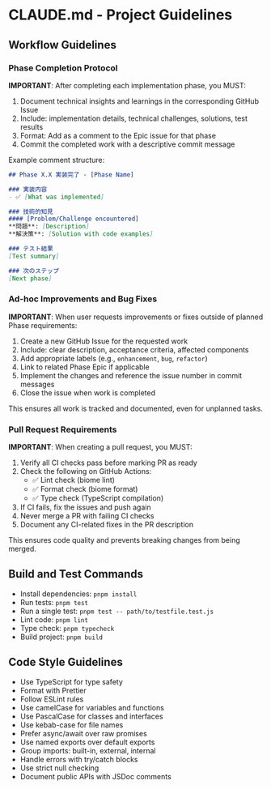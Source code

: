 # CLAUDE.md - Project Guidelines

## Workflow Guidelines

### Phase Completion Protocol
**IMPORTANT**: After completing each implementation phase, you MUST:
1. Document technical insights and learnings in the corresponding GitHub Issue
2. Include: implementation details, technical challenges, solutions, test results
3. Format: Add as a comment to the Epic issue for that phase
4. Commit the completed work with a descriptive commit message

Example comment structure:
```markdown
## Phase X.X 実装完了 - [Phase Name]

### 実装内容
- ✅ [What was implemented]

### 技術的知見
#### [Problem/Challenge encountered]
**問題**: [Description]
**解決策**: [Solution with code examples]

### テスト結果
[Test summary]

### 次のステップ
[Next phase]
```

### Ad-hoc Improvements and Bug Fixes
**IMPORTANT**: When user requests improvements or fixes outside of planned Phase requirements:
1. Create a new GitHub Issue for the requested work
2. Include: clear description, acceptance criteria, affected components
3. Add appropriate labels (e.g., `enhancement`, `bug`, `refactor`)
4. Link to related Phase Epic if applicable
5. Implement the changes and reference the issue number in commit messages
6. Close the issue when work is completed

This ensures all work is tracked and documented, even for unplanned tasks.

### Pull Request Requirements
**IMPORTANT**: When creating a pull request, you MUST:
1. Verify all CI checks pass before marking PR as ready
2. Check the following on GitHub Actions:
   - ✅ Lint check (biome lint)
   - ✅ Format check (biome format)
   - ✅ Type check (TypeScript compilation)
3. If CI fails, fix the issues and push again
4. Never merge a PR with failing CI checks
5. Document any CI-related fixes in the PR description

This ensures code quality and prevents breaking changes from being merged.

## Build and Test Commands
- Install dependencies: `pnpm install`
- Run tests: `pnpm test`
- Run a single test: `pnpm test -- path/to/testfile.test.js`
- Lint code: `pnpm lint`
- Type check: `pnpm typecheck`
- Build project: `pnpm build`

## Code Style Guidelines
- Use TypeScript for type safety
- Format with Prettier
- Follow ESLint rules
- Use camelCase for variables and functions
- Use PascalCase for classes and interfaces
- Use kebab-case for file names
- Prefer async/await over raw promises
- Use named exports over default exports
- Group imports: built-in, external, internal
- Handle errors with try/catch blocks
- Use strict null checking
- Document public APIs with JSDoc comments

